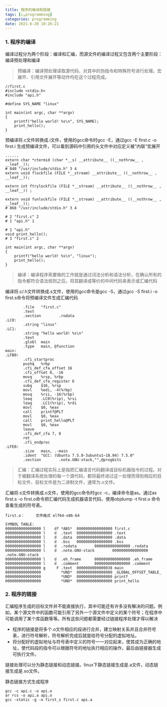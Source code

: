 ```yaml
---
title: 程序的编译和链接
tags: [c,programming]
categories: programming
date: 2021-6-20 10:26:21
---
```



### 1. 程序的编译
编译过程分为两个阶段：编译和汇编，而源文件的编译过程又包含两个主要阶段：编译预处理和编译
> 预编译：编译预处理读取源代码，对其中的伪指令和特殊符号进行处理。宏展开、引用文件展开等动作均在这个过程完成。
```
//first.c
#include <stdio.h>
#include "api.h"

#define SYS_NAME "linux"

int main(int argc, char **argv)
{
    printf("hello world! %s\n", SYS_NAME);
    print_hello();
}
```

预编译将.c文件转换成.i文件，使用的gcc命令时gcc -E，通过gcc -E first.c -o first.i 生成预编译文件，可以看到源码中引用的头文件中对应定义被”内联“宏展开

```
......
extern char *ctermid (char *__s) __attribute__ ((__nothrow__ , __leaf__));
# 840 "/usr/include/stdio.h" 3 4
extern void flockfile (FILE *__stream) __attribute__ ((__nothrow__ , __leaf__));

extern int ftrylockfile (FILE *__stream) __attribute__ ((__nothrow__ , __leaf__)) ;

extern void funlockfile (FILE *__stream) __attribute__ ((__nothrow__ , __leaf__));
# 868 "/usr/include/stdio.h" 3 4

# 2 "first.c" 2
# 1 "api.h" 1

# 1 "api.h"
void print_hello();
# 3 "first.c" 2

int main(int argc, char **argv)
{
    printf("hello world! %s\n", "linux");
    print_hello();
}
```

> 编译：编译程序索要做的工作就是通过词法分析和语法分析，在确认所有的指令都符合语法规则之后，将其翻译成等价的中间代码来表示或汇编代码

编译将.c/.h文件转换成.s文件，使用的gcc命令是gcc -S，通过gcc -S first.i -o first.s命令将预编译文件生成汇编代码

```
        .file   "first.c"
        .text
        .section        .rodata
.LC0:
        .string "linux"
.LC1:
        .string "hello world! %s\n"
        .text
        .globl  main
        .type   main, @function
main:
.LFB0:
        .cfi_startproc
        pushq   %rbp
        .cfi_def_cfa_offset 16
        .cfi_offset 6, -16
        movq    %rsp, %rbp
        .cfi_def_cfa_register 6
        subq    $16, %rsp
        movl    %edi, -4(%rbp)
        movq    %rsi, -16(%rbp)
        leaq    .LC0(%rip), %rsi
        leaq    .LC1(%rip), %rdi
        movl    $0, %eax
        call    printf@PLT
        movl    $0, %eax
        call    print_hello@PLT
        movl    $0, %eax
        leave
        .cfi_def_cfa 7, 8
        ret
        .cfi_endproc
.LFE0:
        .size   main, .-main
        .ident  "GCC: (Ubuntu 7.5.0-3ubuntu1~18.04) 7.5.0"
        .section        .note.GNU-stack,"",@progbits
```

> 汇编：汇编过程实际上是指把汇编语言代码翻译成目标机器指令的过程。对于被翻译系统处理的每一个源代码，都将最终进过这一处理而得到相应的目标文件，目标文件是为二进制文件，通常为.o文件。

汇编将.s文件转换成.o文件，使用的gcc命令时gcc -c，编译命令是as。通过as first.s -o first.o命令把汇编代码生成机器语言代码，使用objdump -t first.o 命令查看生成的符号表。

```
first.o：     文件格式 elf64-x86-64

SYMBOL TABLE:
0000000000000000 l    df *ABS*  0000000000000000 first.c
0000000000000000 l    d  .text  0000000000000000 .text
0000000000000000 l    d  .data  0000000000000000 .data
0000000000000000 l    d  .bss   0000000000000000 .bss
0000000000000000 l    d  .rodata        0000000000000000 .rodata
0000000000000000 l    d  .note.GNU-stack        0000000000000000 .note.GNU-stack
0000000000000000 l    d  .eh_frame      0000000000000000 .eh_frame
0000000000000000 l    d  .comment       0000000000000000 .comment
0000000000000000 g     F .text  0000000000000038 main
0000000000000000         *UND*  0000000000000000 _GLOBAL_OFFSET_TABLE_
0000000000000000         *UND*  0000000000000000 printf
0000000000000000         *UND*  0000000000000000 print_hello
```

### 2. 程序的链接
汇编程序生成的目标文件并不能直接执行，其中可能还有许多没有解决的问题。例如，某个源文件中的函数可能引用了另外一个源文件中定义的某个符号；在程序中可能调用了某个库函数等等。所有这些问题都需要经过链接程序处理才得以解决


* 程序的链接是将多个.o文件相应的段进行合并，建立映射关系并且合并符号表，进行符号解析，符号解析完成后就是给符号分配的虚拟地址。
* 将分配好的虚拟地址与符号表中定义的符号一一对应起来，使其成为正确的地址，使代码段的指令可以根据符号的地址执行相应的操作，最后由链接器生成可执行文件。

链接处理可以分为静态链接和动态链接。linux下静态链接生成是.a文件，动态链接生成是.so文件。

静态链接方式生成程序
```
gcc -c api.c -o api.o
ar rcs -o api.a api.o
gcc -static -g -o first_s first.c api.a
```





